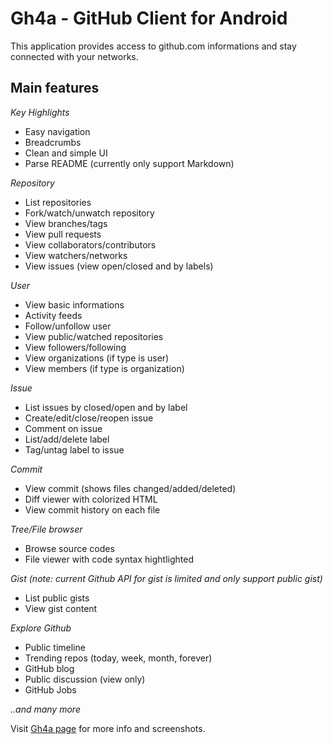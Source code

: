Gh4a - GitHub Client for Android
================================
This application provides access to github.com informations and stay connected with your networks.

Main features
-------------
*Key Highlights*

* Easy navigation
* Breadcrumbs
* Clean and simple UI
* Parse README (currently only support Markdown)

*Repository*

* List repositories
* Fork/watch/unwatch repository
* View branches/tags
* View pull requests
* View collaborators/contributors
* View watchers/networks
* View issues (view open/closed and by labels)

*User*

* View basic informations
* Activity feeds
* Follow/unfollow user
* View public/watched repositories
* View followers/following
* View organizations (if type is user)
* View members (if type is organization)

*Issue*

* List issues by closed/open and by label
* Create/edit/close/reopen issue
* Comment on issue
* List/add/delete label
* Tag/untag label to issue

*Commit*

* View commit (shows files changed/added/deleted)
* Diff viewer with colorized HTML
* View commit history on each file

*Tree/File browser*

* Browse source codes
* File viewer with code syntax hightlighted

*Gist (note: current Github API for gist is limited and only support public gist)*

* List public gists
* View gist content

*Explore Github*

* Public timeline
* Trending repos (today, week, month, forever)
* GitHub blog
* Public discussion (view only)
* GitHub Jobs

<i>..and many more</i>

Visit [Gh4a page](http://slapperwan.github.com/gh4a/) for more info and screenshots.
